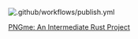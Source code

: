 ![.github/workflows/publish.yml](https://github.com/picklenerd/pngme_book/workflows/.github/workflows/publish.yml/badge.svg?branch=master)

[PNGme: An Intermediate Rust Project](https://picklenerd.github.io/pngme_book/)
